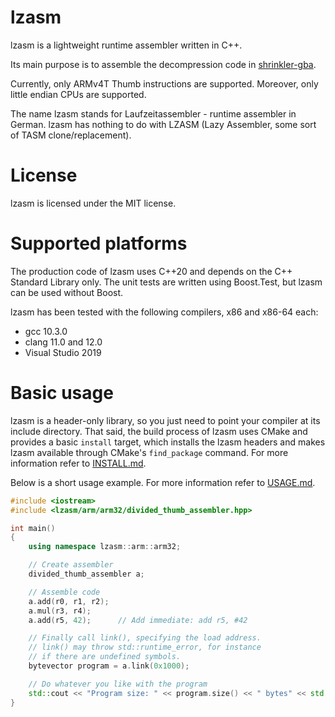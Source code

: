 # lzasm
lzasm is a lightweight runtime assembler written in C++.

Its main purpose is to assemble the decompression code in [shrinkler-gba](http://github.com/tom42/shrinkler-gba).

Currently, only ARMv4T Thumb instructions are supported.
Moreover, only little endian CPUs are supported.

The name lzasm stands for Laufzeitassembler - runtime assembler in German.
lzasm has nothing to do with LZASM (Lazy Assembler, some sort of TASM clone/replacement).

# License
lzasm is licensed under the MIT license.

# Supported platforms

The production code of lzasm uses C++20 and depends on the C++ Standard Library only.
The unit tests are written using Boost.Test, but lzasm can be used without Boost.

lzasm has been tested with the following compilers, x86 and x86-64 each:
* gcc 10.3.0
* clang 11.0 and 12.0
* Visual Studio 2019

# Basic usage
lzasm is a header-only library, so you just need to point your compiler at its include directory.
That said, the build process of lzasm uses CMake and provides a basic `install` target,
which installs the lzasm headers and makes lzasm available through CMake's `find_package` command.
For more information refer to [INSTALL.md](INSTALL.md).

Below is a short usage example. For more information refer to [USAGE.md](USAGE.md).

```c++
#include <iostream>
#include <lzasm/arm/arm32/divided_thumb_assembler.hpp>

int main()
{
    using namespace lzasm::arm::arm32;

    // Create assembler
    divided_thumb_assembler a;

    // Assemble code
    a.add(r0, r1, r2);
    a.mul(r3, r4);
    a.add(r5, 42);      // Add immediate: add r5, #42

    // Finally call link(), specifying the load address.
    // link() may throw std::runtime_error, for instance
    // if there are undefined symbols.
    bytevector program = a.link(0x1000);

    // Do whatever you like with the program
    std::cout << "Program size: " << program.size() << " bytes" << std::endl;
}
```
